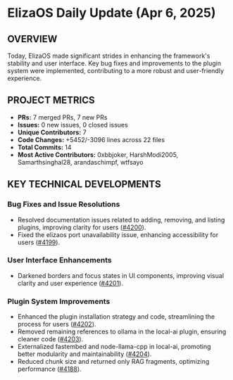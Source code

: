 # ElizaOS Daily Update (Apr 6, 2025)

## OVERVIEW

Today, ElizaOS made significant strides in enhancing the framework's stability and user interface. Key bug fixes and improvements to the plugin system were implemented, contributing to a more robust and user-friendly experience.

## PROJECT METRICS

- **PRs:** 7 merged PRs, 7 new PRs
- **Issues:** 0 new issues, 0 closed issues
- **Unique Contributors:** 7
- **Code Changes:** +5452/-3096 lines across 22 files
- **Total Commits:** 14
- **Most Active Contributors:** 0xbbjoker, HarshModi2005, Samarthsinghal28, arandaschimpf, wtfsayo

## KEY TECHNICAL DEVELOPMENTS

### Bug Fixes and Issue Resolutions

- Resolved documentation issues related to adding, removing, and listing plugins, improving clarity for users ([#4200](https://github.com/elizaos/eliza/pull/4200)).
- Fixed the elizaos port unavailability issue, enhancing accessibility for users ([#4199](https://github.com/elizaos/eliza/pull/4199)).

### User Interface Enhancements

- Darkened borders and focus states in UI components, improving visual clarity and user experience ([#4201](https://github.com/elizaos/eliza/pull/4201)).

### Plugin System Improvements

- Enhanced the plugin installation strategy and code, streamlining the process for users ([#4202](https://github.com/elizaos/eliza/pull/4202)).
- Removed remaining references to ollama in the local-ai plugin, ensuring cleaner code ([#4203](https://github.com/elizaos/eliza/pull/4203)).
- Externalized fastembed and node-llama-cpp in local-ai, promoting better modularity and maintainability ([#4204](https://github.com/elizaos/eliza/pull/4204)).
- Reduced chunk size and returned only RAG fragments, optimizing performance ([#4188](https://github.com/elizaos/eliza/pull/4188)).

